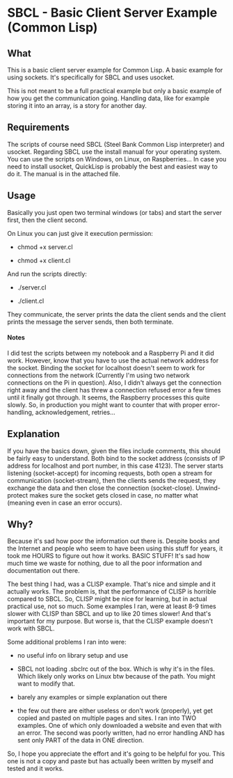 # SBCL - Basic Client Server Example (Common Lisp)

## What

This is a basic client server example for Common Lisp. A basic example for using sockets. It's specifically for SBCL and uses usocket.

This is not meant to be a full practical example but only a basic example of how you get the communication going. Handling data, like for example storing it into an array, is a story for another day.

## Requirements

The scripts of course need SBCL (Steel Bank Common Lisp interpreter) and usocket. Regarding SBCL use the install manual for your operating system. You can use the scripts on Windows, on Linux, on Raspberries... In case you need to install usocket, QuickLisp is probably the best and easiest way to do it. The manual is in the attached file.

## Usage

Basically you just open two terminal windows (or tabs) and start the server first, then the client second.

On Linux you can just give it execution permission:

- chmod +x server.cl

- chmod +x client.cl

And run the scripts directly:

- ./server.cl

- ./client.cl

They communicate, the server prints the data the client sends and the client prints the message the server sends, then both terminate.

#### Notes

I did test the scripts between my notebook and a Raspberry Pi and it did work. However, know that you have to use the actual network address for the socket. Binding the socket for localhost doesn't seem to work for connections from the network (Currently I'm using two network connections on the Pi in question). Also, I didn't always get the connection right away and the client has threw a connection refused error a few times until it finally got through. It seems, the Raspberry processes this quite slowly. So, in production you might want to counter that with proper error-handling, acknowledgement, retries...

## Explanation

If you have the basics down, given the files include comments, this should be fairly easy to understand. Both bind to the socket address (consists of IP address for localhost and port number, in this case 4123). The server starts listening (socket-accept) for incoming requests, both open a stream for communication (socket-stream), then the clients sends the request, they exchange the data and then close the connection (socket-close). Unwind-protect makes sure the socket gets closed in case, no matter what (meaning even in case an error occurs).

## Why?

Because it's sad how poor the information out there is. Despite books and the Internet and people who seem to have been using this stuff for years, it took me HOURS to figure out how it works. BASIC STUFF! It's sad how much time we waste for nothing, due to all the poor information and documentation out there.

The best thing I had, was a CLISP example. That's nice and simple and it actually works. The problem is, that the performance of CLISP is horrible compared to SBCL. So, CLISP might be nice for learning, but in actual practical use, not so much. Some examples I ran, were at least 8-9 times slower with CLISP than SBCL and up to like 20 times slower! And that's important for my purpose. But worse is, that the CLISP example doesn't work with SBCL.

Some additional problems I ran into were: 

- no useful info on library setup and use

- SBCL not loading .sbclrc out of the box. Which is why it's in the files. Which likely only works on Linux btw because of the path. You might want to modify that.

- barely any examples or simple explanation out there

- the few out there are either useless or don't work (properly), yet get copied and pasted on multiple pages and sites. I ran into TWO examples. One of which only downloaded a website and even that with an error. The second was poorly written, had no error handling AND has sent only PART of the data in ONE direction.

So, I hope you appreciate the effort and it's going to be helpful for you. This one is not a copy and paste but has actually been written by myself and tested and it works.